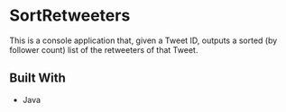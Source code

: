 # SortRetweeters

This is a console application that, given a Tweet ID, outputs a sorted (by follower count) list of the retweeters of that Tweet.

## Built With

* Java
